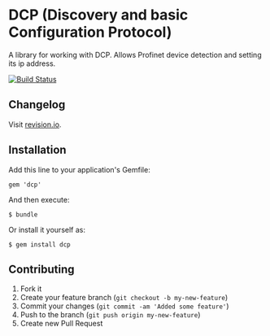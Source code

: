 # DCP (Discovery and basic Configuration Protocol)

A library for working with DCP. Allows Profinet device detection
and setting its ip address.

[![Build Status](https://secure.travis-ci.org/fialao/dcp.png)](http://travis-ci.org/fialao/dcp)


## Changelog

Visit [revision.io](http://revision.io/06Nj90FuyfB4QFlGFTy-TiWcfbQ3mbcxLurv4O0j).


## Installation

Add this line to your application's Gemfile:

    gem 'dcp'

And then execute:

    $ bundle

Or install it yourself as:

    $ gem install dcp


## Contributing

1. Fork it
2. Create your feature branch (`git checkout -b my-new-feature`)
3. Commit your changes (`git commit -am 'Added some feature'`)
4. Push to the branch (`git push origin my-new-feature`)
5. Create new Pull Request
